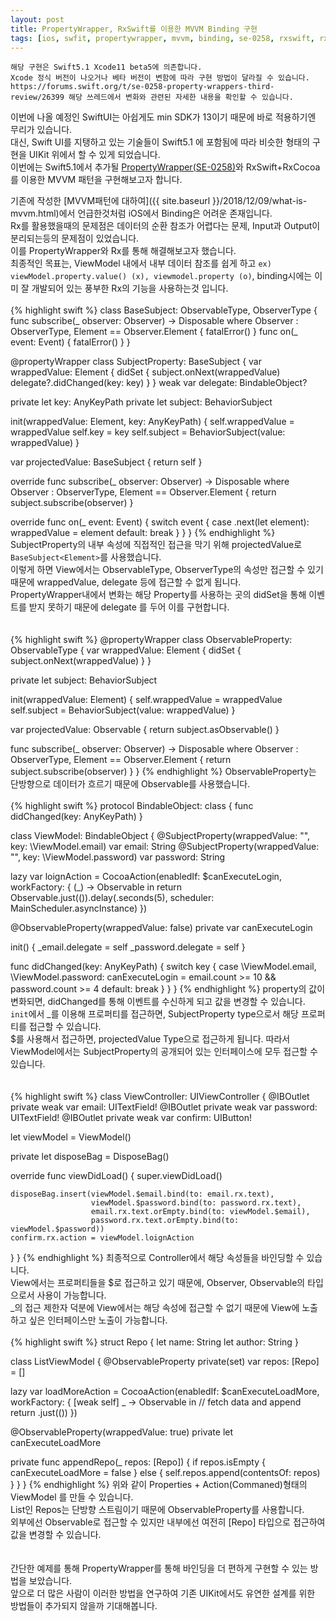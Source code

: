 ```yaml
---
layout: post
title: PropertyWrapper, RxSwift를 이용한 MVVM Binding 구현
tags: [ios, swfit, propertywrapper, mvvm, binding, se-0258, rxswift, rxcocoa]
---
```

```
해당 구현은 Swift5.1 Xcode11 beta5에 의존합니다. 
Xcode 정식 버전이 나오거나 베타 버전이 변함에 따라 구현 방법이 달라질 수 있습니다.
https://forums.swift.org/t/se-0258-property-wrappers-third-review/26399 해당 쓰레드에서 변화와 관련된 자세한 내용을 확인할 수 있습니다. 
```

이번에 나올 예정인 SwiftUI는 아쉽게도 min SDK가 13이기 때문에 바로 적용하기엔 무리가 있습니다.  
대신, Swift UI를 지탱하고 있는 기술들이 Swift5.1 에 포함됨에 따라 비슷한 형태의 구현을 UIKit 위에서 할 수 있게 되었습니다.  
이번에는 Swift5.1에서 추가될 [PropertyWrapper(SE-0258)](https://github.com/apple/swift-evolution/blob/master/proposals/0258-property-wrappers.md)와 RxSwift+RxCocoa를 이용한 MVVM 패턴을 구현해보고자 합니다.  
  
기존에 작성한 [MVVM패턴에 대하여]({{ site.baseurl }}/2018/12/09/what-is-mvvm.html)에서 언급한것처럼 iOS에서 Binding은 어려운 존재입니다.  
Rx를 활용했을때의 문제점은 데이터의 순환 참조가 어렵다는 문제, Input과 Output이 분리되는등의 문제점이 있었습니다.  
이를 PropertyWrapper와 Rx를 통해 해결해보고자 했습니다.   
최종적인 목표는, ViewModel 내에서 내부 데이터 참조를 쉽게 하고 `ex) viewModel.property.value() (x), viewmodel.property (o)`, binding시에는 이미 잘 개발되어 있는 풍부한 Rx의 기능을 사용하는것 입니다.  
<br/>
{% highlight swift %}
class BaseSubject<Element>: ObservableType, ObserverType {
  func subscribe<Observer>(_ observer: Observer) -> Disposable where Observer : ObserverType, Element == Observer.Element { fatalError() }
  func on(_ event: Event<Element>) { fatalError() }
}
 
@propertyWrapper
class SubjectProperty<Element>: BaseSubject<Element> {
  var wrappedValue: Element {
    didSet {
      subject.onNext(wrappedValue)
      delegate?.didChanged(key: key)
    }
  }
  weak var delegate: BindableObject?
  
  private let key: AnyKeyPath
  private let subject: BehaviorSubject<Element>
  
  init(wrappedValue: Element, key: AnyKeyPath) {
    self.wrappedValue = wrappedValue
    self.key = key
    self.subject = BehaviorSubject<Element>(value: wrappedValue)
  }
  
  var projectedValue: BaseSubject<Element> {
    return self
  }
  
  override func subscribe<Observer>(_ observer: Observer) -> Disposable where Observer : ObserverType, Element == Observer.Element {
    return subject.subscribe(observer)
  }
   
  override func on(_ event: Event<Element>) {
    switch event {
    case .next(let element):
      wrappedValue = element
    default:
      break
    }
  }
}
{% endhighlight %}
SubjectProperty의 내부 속성에 직접적인 접근을 막기 위해 projectedValue로 `BaseSubject<Element>`를 사용했습니다.  
이렇게 하면 View에서는 ObservableType, ObserverType의 속성만 접근할 수 있기 때문에 wrappedValue, delegate 등에 접근할 수 없게 됩니다.  
PropertyWrapper내에서 변화는 해당 Property를 사용하는 곳의 didSet을 통해 이벤트를 받지 못하기 때문에 delegate 를 두어 이를 구현합니다.  
<br/><br/> 
{% highlight swift %}
@propertyWrapper
class ObservableProperty<Element>: ObservableType {
  var wrappedValue: Element {
    didSet {
      subject.onNext(wrappedValue)
    }
  }
  
  private let subject: BehaviorSubject<Element>
  
  init(wrappedValue: Element) {
    self.wrappedValue = wrappedValue
    self.subject = BehaviorSubject<Element>(value: wrappedValue)
  }
  
  var projectedValue: Observable<Element> {
    return subject.asObservable()
  }
  
  func subscribe<Observer>(_ observer: Observer) -> Disposable where Observer : ObserverType, Element == Observer.Element {
    return subject.subscribe(observer)
  }
}
{% endhighlight %}
ObservableProperty는 단방향으로 데이터가 흐르기 때문에 Observable를 사용했습니다. 
<br/><br/> 
{% highlight swift %}
protocol BindableObject: class {
  func didChanged(key: AnyKeyPath)
}
 
class ViewModel: BindableObject {
  @SubjectProperty(wrappedValue: "", key: \ViewModel.email)
  var email: String
  @SubjectProperty(wrappedValue: "", key: \ViewModel.password)
  var password: String
  
  lazy var loignAction = CocoaAction(enabledIf: $canExecuteLogin,
                                                  workFactory: { (_) -> Observable<Void> in
                                                    return Observable<Void>.just(()).delay(.seconds(5), scheduler: MainScheduler.asyncInstance)
  })
 
  @ObservableProperty(wrappedValue: false)
  private var canExecuteLogin 
  
  init() {
    _email.delegate = self
    _password.delegate = self
  }
  
  func didChanged(key: AnyKeyPath) {
    switch key {
    case \ViewModel.email,
         \ViewModel.password:
      canExecuteLogin = email.count >= 10 && password.count >= 4
    default:
      break
    }
  }
}
{% endhighlight %}
property의 값이 변화되면, didChanged를 통해 이벤트를 수신하게 되고 값을 변경할 수 있습니다.  
`init`에서 _를 이용해 프로퍼티를 접근하면, SubjectProperty type으로서 해당 프로퍼티를 접근할 수 있습니다.  
$를 사용해서 접근하면, projectedValue Type으로 접근하게 됩니다. 따라서 ViewModel에서는 SubjectProperty의 공개되어 있는 인터페이스에 모두 접근할 수 있습니다.  
<br/><br/>
{% highlight swift %}
class ViewController: UIViewController {
  @IBOutlet private weak var email: UITextField!
  @IBOutlet private weak var password: UITextField!
  @IBOutlet private weak var confirm: UIButton!

  let viewModel = ViewModel()
  
  private let disposeBag = DisposeBag()
  
  override func viewDidLoad() {
    super.viewDidLoad()
    
    disposeBag.insert(viewModel.$email.bind(to: email.rx.text),
                      viewModel.$password.bind(to: password.rx.text),
                      email.rx.text.orEmpty.bind(to: viewModel.$email),
                      password.rx.text.orEmpty.bind(to: viewModel.$password))
    confirm.rx.action = viewModel.loignAction
  }
}
{% endhighlight %}
최종적으로 Controller에서 해당 속성들을 바인딩할 수 있습니다.  
View에서는 프로퍼티들을 $로 접근하고 있기 때문에, Observer, Observable의 타입으로서 사용이 가능합니다.  
_의 접근 제한자 덕분에 View에서는 해당 속성에 접근할 수 없기 때문에 View에 노출하고 싶은 인터페이스만 노출이 가능합니다. 
<br/><br/> 
{% highlight swift %}
struct Repo {
  let name: String
  let author: String
}
  
class ListViewModel {
  @ObservableProperty
  private(set) var repos: [Repo] = []
  
  lazy var loadMoreAction = CocoaAction(enabledIf: $canExecuteLoadMore,
                                        workFactory: { [weak self] _ -> Observable<Void> in
                                          // fetch data and append
                                          return .just(())
  })
  
  @ObservableProperty(wrappedValue: true)
  private let canExecuteLoadMore
  
  private func appendRepo(_ repos: [Repo]) {
    if repos.isEmpty {
      canExecuteLoadMore = false
    } else {
      self.repos.append(contentsOf: repos)
    }
  }
}
{% endhighlight %}
위와 같이 Properties + Action(Commaned)형태의 ViewModel 를 만들 수 있습니다.  
List인 Repos는 단방향 스트림이기 때문에 ObservableProperty를 사용합니다.  
외부에선 Observable로 접근할 수 있지만 내부에선 여전히 [Repo] 타입으로 접근하여 값을 변경할 수 있습니다.  
<br/><br/>
간단한 예제를 통해 PropertyWrapper를 통해 바인딩을 더 편하게 구현할 수 있는 방법을 보았습니다.  
앞으로 더 많은 사람이 이러한 방법을 연구하여 기존 UIKit에서도 유연한 설계를 위한 방법들이 추가되지 않을까 기대해봅니다.  

